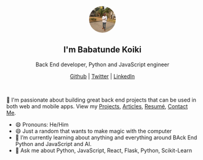 <p align="center">
  <img src="./dp.jpg" style="border-radius: 40px;" width="70" />  
  <h2 align="center">I'm Babatunde Koiki</h2>
  <p align="center"> Back End developer, Python and JavaScript engineer</p>
</p>

<p align="center">
  <a href="https://github.com/Babatunde13">Github</a> | 
  <a href="https://twitter.com/bkoiki950">Twitter</a> |
  <a href="https://linkedin.com/in/babatunde-koiki-2002">LinkedIn</a>
</p>

<br />

💫 I'm passionate about building great back end projects that can be used in both web and mobile apps. View my [Projects](https://github.com/Babatunde13), [Articles](https://medium.com/@Koikibabatunde1), [Resumé](BabatundeMudathirKoikiResume.pdf), <a href="mailto: koikibabatunde14@gmail.com@example.com">Contact Me</a>.

- 😄 Pronouns: He/Him
- 😄 Just a random that wants to make magic with the computer
- 🌱 I’m currently learning about anything and everything around BAck End Python and JavaScript and AI.
- 💬 Ask me about Python, JavaScript, React, Flask, Python, Scikit-Learn